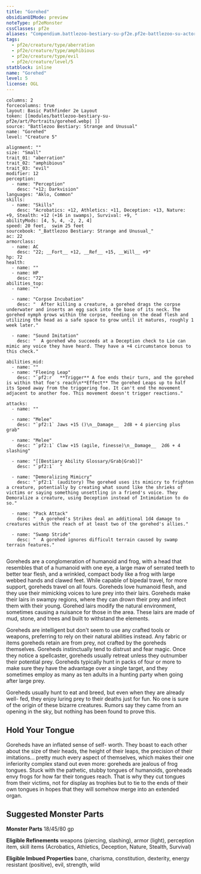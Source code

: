 ```yaml
---
title: "Gorehed"
obsidianUIMode: preview
noteType: pf2eMonster
cssClasses: pf2e
aliases: "Compendium.battlezoo-bestiary-su-pf2e.pf2e-battlezoo-su-actors.Actor.czKFmiFeZnEkC7nH" 
tags:
  - pf2e/creature/type/aberration
  - pf2e/creature/type/amphibious
  - pf2e/creature/type/evil
  - pf2e/creature/level/5
statblock: inline
name: "Gorehed"
level: 5
license: OGL
---
```


```statblock
columns: 2
forcecolumns: true
layout: Basic Pathfinder 2e Layout
token: [[modules/battlezoo-bestiary-su-pf2e/art/Portraits/gorehed.webp| ]]
source: "Battlezoo Bestiary: Strange and Unusual"
name: "Gorehed"
level: "Creature 5"

alignment: ""
size: "Small"
trait_01: "aberration"
trait_02: "amphibious"
trait_03: "evil"
modifier: 12
perception:
  - name: "Perception"
    desc: "+12; Darkvision"
languages: "Aklo, Common"
skills:
  - name: "Skills"
    desc: "Acrobatics: +12, Athletics: +11, Deception: +13, Nature: +9, Stealth: +12 (+16 in swamps), Survival: +9, "
abilityMods: [4, 5, 4, -2, 2, 4]
speed: 20 feet,  swim 25 feet
sourcebook: "_Battlezoo Bestiary: Strange and Unusual_"
ac: 22
armorclass:
  - name: AC
    desc: "22; __Fort__ +12, __Ref__ +15, __Will__ +9"
hp: 72
health:
  - name: ""
  - name: HP
    desc: "72"
abilities_top:
  - name: ""

  - name: "Corpse Incubation"
    desc: "  After killing a creature, a gorehed drags the corpse underwater and inserts an egg sack into the base of its neck. The gorehed nymph grows within the corpse, feeding on the dead flesh and utilizing the head as a safe space to grow until it matures, roughly 1 week later."

  - name: "Sound Imitation"
    desc: "  A gorehed who succeeds at a Deception check to Lie can mimic any voice they have heard. They have a +4 circumstance bonus to this check."

abilities_mid:
  - name: ""
  - name: "Fleeing Leap"
    desc: "`pf2:r`  **Trigger** A foe ends their turn, and the gorehed is within that foe's reach\n**Effect** The gorehed Leaps up to half its Speed away from the triggering foe. It can't end the movement adjacent to another foe. This movement doesn't trigger reactions."

attacks:
  - name: ""

  - name: "Melee"
    desc: "`pf2:1` Jaws +15 ()\n__Damage__  2d8 + 4 piercing plus grab"

  - name: "Melee"
    desc: "`pf2:1` Claw +15 (agile, finesse)\n__Damage__  2d6 + 4 slashing"

  - name: "[[Bestiary Ability Glossary/Grab|Grab]]"
    desc: "`pf2:1`  "

  - name: "Demoralizing Mimicry"
    desc: "`pf2:1` (auditory) The gorehed uses its mimicry to frighten a creature, potentially by creating what sound like the shrieks of victims or saying something unsettling in a friend's voice. They Demoralize a creature, using Deception instead of Intimidation to do so."

  - name: "Pack Attack"
    desc: "  A gorehed's Strikes deal an additional 1d4 damage to creatures within the reach of at least two of the gorehed's allies."

  - name: "Swamp Stride"
    desc: "  A gorehed ignores difficult terrain caused by swamp terrain features."
 
```



Goreheds are a conglomeration of humanoid and frog, with a head that resembles that of a humanoid with one eye, a large maw of serrated teeth to better tear flesh, and a wrinkled, compact body like a frog with large webbed hands and clawed feet. While capable of bipedal travel, for more support, goreheds travel on all fours. Goreheds love humanoid flesh, and they use their mimicking voices to lure prey into their lairs. Goreheds make their lairs in swampy regions, where they can drown their prey and infect them with their young. Gorehed lairs modify the natural environment, sometimes causing a nuisance for those in the area. These lairs are made of mud, stone, and trees and built to withstand the elements.

Goreheds are intelligent but don't seem to use any crafted tools or weapons, preferring to rely on their natural abilities instead. Any fabric or items goreheds retain are from prey, not crafted by the goreheds themselves. Goreheds instinctually tend to distrust and fear magic. Once they notice a spellcaster, goreheds usually retreat unless they outnumber their potential prey. Goreheds typically hunt in packs of four or more to make sure they have the advantage over a single target, and they sometimes employ as many as ten adults in a hunting party when going after large prey.

Goreheds usually hunt to eat and breed, but even when they are already well- fed, they enjoy luring prey to their deaths just for fun. No one is sure of the origin of these bizarre creatures. Rumors say they came from an opening in the sky, but nothing has been found to prove this.

## Hold Your Tongue

Goreheds have an inflated sense of self- worth. They boast to each other about the size of their heads, the height of their leaps, the precision of their imitations... pretty much every aspect of themselves, which makes their one inferiority complex stand out even more: goreheds are jealous of frog tongues. Stuck with the pathetic, stubby tongues of humanoids, goreheads envy frogs for how far their tongues reach. That is why they cut tongues from their victims, not for display as trophies but to tie to the ends of their own tongues in hopes that they will somehow merge into an extended organ.

## Suggested Monster Parts

**Monster Parts** 18/45/80 gp

**Eligible Refinements** weapons (piercing, slashing), armor (light), perception item, skill items (Acrobatics, Athletics, Deception, Nature, Stealth, Survival)

**Eligible Imbued Properties** bane, charisma, constitution, dexterity, energy resistant (positive), evil, strength, wild
